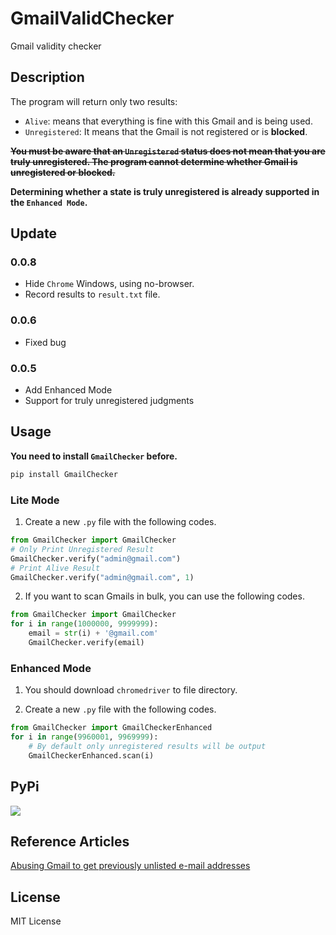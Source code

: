 <!--
 * @Author: Vincent Young
 * @Date: 2022-10-12 04:52:04
 * @LastEditors: Vincent Young
 * @LastEditTime: 2022-10-13 01:46:43
 * @FilePath: /GmailValidChecker/README.md
 * @Telegram: https://t.me/missuo
 * 
 * Copyright © 2022 by Vincent, All Rights Reserved. 
-->
# GmailValidChecker
Gmail validity checker

## Description

The program will return only two results:

- `Alive`: means that everything is fine with this Gmail and is being used.
- `Unregistered`: It means that the Gmail is not registered or is **blocked**.

**~~You must be aware that an `Unregistered` status does not mean that you are truly unregistered. The program cannot determine whether Gmail is unregistered or blocked.~~**

**Determining whether a state is truly unregistered is already supported in the `Enhanced Mode`.**


## Update
### 0.0.8
- Hide `Chrome` Windows, using no-browser.
- Record results to `result.txt` file.

### 0.0.6
- Fixed bug

### 0.0.5
- Add Enhanced Mode
- Support for truly unregistered judgments

## Usage
**You need to install `GmailChecker` before.**
```bash
pip install GmailChecker
```
### Lite Mode
1. Create a new `.py` file with the following codes.
```python
from GmailChecker import GmailChecker
# Only Print Unregistered Result
GmailChecker.verify("admin@gmail.com")
# Print Alive Result
GmailChecker.verify("admin@gmail.com", 1)
```
2. If you want to scan Gmails in bulk, you can use the following codes.
```python
from GmailChecker import GmailChecker
for i in range(1000000, 9999999):
    email = str(i) + '@gmail.com'
    GmailChecker.verify(email)
```

### Enhanced Mode
1. You should download `chromedriver` to file directory.

2. Create a new `.py` file with the following codes.
```python
from GmailChecker import GmailCheckerEnhanced
for i in range(9960001, 9969999):
    # By default only unregistered results will be output
    GmailCheckerEnhanced.scan(i)
```

## PyPi
<a href="https://pypi.org/project/GmailChecker/"><img src="https://img.shields.io/badge/Pypi-000000?style=for-the-badge&logo=pypi&logoColor=red" /></a>

## Reference Articles
[Abusing Gmail to get previously unlisted e-mail addresses](https://blog.0day.rocks/abusing-gmail-to-get-previously-unlisted-e-mail-addresses-41544b62b2)

## License
MIT License


